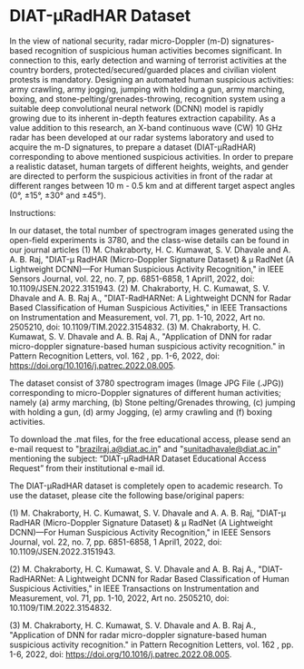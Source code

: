# DIAT-µRadHAR Dataset 
In the view of national security, radar micro-Doppler (m-D) signatures-based recognition of suspicious human activities becomes significant. In connection to this, early detection and warning of terrorist activities at the country borders, protected/secured/guarded places and civilian violent protests is mandatory. Designing an automated human suspicious activities: army crawling, army jogging, jumping with holding a gun, army marching, boxing, and stone-pelting/grenades-throwing, recognition system using a suitable deep convolutional neural network (DCNN) model is rapidly growing due to its inherent in-depth features extraction capability. As a value addition to this research, an X-band continuous wave (CW) 10 GHz radar has been developed at our radar systems laboratory and used to acquire the m-D signatures, to prepare a dataset (DIAT-μRadHAR) corresponding to above mentioned suspicious activities. In order to prepare a realistic dataset, human targets of different heights, weights, and gender are directed to perform the suspicious activities in front of the radar at different ranges between 10 m - 0.5 km and at different target aspect angles (0°, ±15°, ±30° and ±45°).

Instructions: 

In our dataset, the total number of spectrogram images generated using the open-field experiments is 3780, and the class-wise details can be found in our journal articles (1)   M. Chakraborty, H. C. Kumawat, S. V. Dhavale and A. A. B. Raj, "DIAT-μ RadHAR (Micro-Doppler Signature Dataset) & μ RadNet (A Lightweight DCNN)—For Human Suspicious Activity Recognition," in IEEE Sensors Journal, vol. 22, no. 7, pp. 6851-6858, 1 April1, 2022, doi: 10.1109/JSEN.2022.3151943.   (2) M. Chakraborty, H. C. Kumawat, S. V. Dhavale and A. B. Raj A., "DIAT-RadHARNet: A Lightweight DCNN for Radar Based Classification of Human Suspicious Activities," in IEEE Transactions on Instrumentation and Measurement, vol. 71, pp. 1-10, 2022, Art no. 2505210, doi: 10.1109/TIM.2022.3154832. (3) M. Chakraborty, H. C. Kumawat, S. V. Dhavale and A. B. Raj A., "Application of DNN for radar micro-doppler signature-based human suspicious activity recognition." in Pattern Recognition Letters, vol. 162 , pp. 1-6, 2022, doi: https://doi.org/10.1016/j.patrec.2022.08.005.

The dataset consist of 3780 spectrogram images (Image JPG File (.JPG)) corresponding to micro-Doppler signatures of different human activities; namely (a) army marching, (b) Stone pelting/Grenades throwing, (c) jumping with holding a gun, (d) army Jogging, (e) army crawling and (f) boxing activities.

To download the .mat files, for the free educational access, please send an e-mail request to "brazilraj.a@diat.ac.in" and "sunitadhavale@diat.ac.in" mentioning the subject: “DIAT-µRadHAR Dataset Educational Access Request” from their institutional e-mail id.

The DIAT-μRadHAR dataset is completely open to academic research. To use the dataset, please cite the following base/original papers:

(1)   M. Chakraborty, H. C. Kumawat, S. V. Dhavale and A. A. B. Raj, "DIAT-μ RadHAR (Micro-Doppler Signature Dataset) & μ RadNet (A Lightweight DCNN)—For Human Suspicious Activity Recognition," in IEEE Sensors Journal, vol. 22, no. 7, pp. 6851-6858, 1 April1, 2022, doi: 10.1109/JSEN.2022.3151943.  

(2) M. Chakraborty, H. C. Kumawat, S. V. Dhavale and A. B. Raj A., "DIAT-RadHARNet: A Lightweight DCNN for Radar Based Classification of Human Suspicious Activities," in IEEE Transactions on Instrumentation and Measurement, vol. 71, pp. 1-10, 2022, Art no. 2505210, doi: 10.1109/TIM.2022.3154832.

(3) M. Chakraborty, H. C. Kumawat, S. V. Dhavale and A. B. Raj A., "Application of DNN for radar micro-doppler signature-based human suspicious activity recognition." in Pattern Recognition Letters, vol. 162 , pp. 1-6, 2022, doi: https://doi.org/10.1016/j.patrec.2022.08.005.
